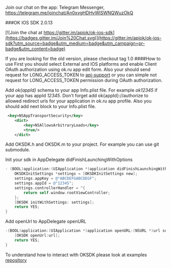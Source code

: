 Join our chat on the app: Telegram Messenger, https://telegram.me/joinchat/An0xvgHDHvWlSWNQWuzOkQ 

###OK IOS SDK 2.0.13

[![Join the chat at https://gitter.im/apiok/ok-ios-sdk](https://badges.gitter.im/Join%20Chat.svg)](https://gitter.im/apiok/ok-ios-sdk?utm_source=badge&utm_medium=badge&utm_campaign=pr-badge&utm_content=badge)

If you are looking for the old version, please checkout tag 1.0
####How to use
First you should select External and IOS platforms and enable Client OAuth authorization using ok.ru app edit form. 
Also your should send request for LONG_ACCESS_TOKEN to [api-support](mailto:api-support@ok.ru) or you can simple not request for LONG_ACCESS_TOKEN permission during OAuth authorization.

Add *ok{appId}* schema to your app Info.plist file. For example *ok12345* if your app has appId *12345*.
Don't forget add ok{appId}://authorize to allowed redirect urls for your application in ok.ru app profile. Also you should add next block to your Info.plist file.
```xml
 <key>NSAppTransportSecurity</key>
    <dict>
        <key>NSAllowsArbitraryLoads</key>
        <true/>
    </dict>
```

Add OKSDK.h and OKSDK.m to your project. For example you can use git submodule.

Init your sdk in AppDelegate didFinishLaunchingWithOptions
```objective-c
- (BOOL)application:(UIApplication *)application didFinishLaunchingWithOptions:(NSDictionary *)launchOptions {
    OKSDKInitSettings *settings = [OKSDKInitSettings new];
    settings.appKey = @"ABCDEFGABCDEGF";
    settings.appId = @"12345";
    settings.controllerHandler = ^{
        return self.window.rootViewController;
    };
    [OKSDK initWithSettings: settings];
    return YES;
}
```

Add openUrl to AppDelegate openURL
```objective-c
-(BOOL)application:(UIApplication *)application openURL:(NSURL *)url sourceApplication:(NSString *)sourceApplication annotation:(id)annotation {
    [OKSDK openUrl:url];
    return YES;
}
```

To understand how to interact with OKSDK please look at examples  [repository](https://github.com/apiok/ok-ios-sdk-examples)



